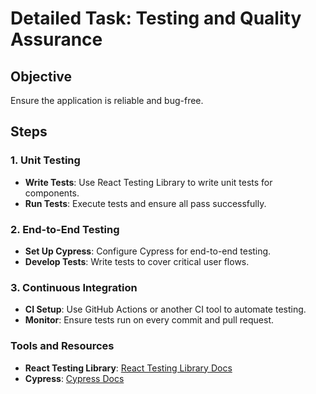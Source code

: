 # Detailed Task: Testing and Quality Assurance

## Objective
Ensure the application is reliable and bug-free.

## Steps

### 1. Unit Testing
- **Write Tests**: Use React Testing Library to write unit tests for components.
- **Run Tests**: Execute tests and ensure all pass successfully.

### 2. End-to-End Testing
- **Set Up Cypress**: Configure Cypress for end-to-end testing.
- **Develop Tests**: Write tests to cover critical user flows.

### 3. Continuous Integration
- **CI Setup**: Use GitHub Actions or another CI tool to automate testing.
- **Monitor**: Ensure tests run on every commit and pull request.

### Tools and Resources
- **React Testing Library**: [React Testing Library Docs](https://testing-library.com/docs/react-testing-library/intro)
- **Cypress**: [Cypress Docs](https://docs.cypress.io/guides/overview/why-cypress) 